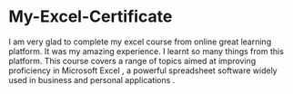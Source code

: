 # My-Excel-Certificate

I am very glad to complete my excel course from online great learning platform.
It was my amazing experience. I learnt so many things from this platform.
This course covers a range of topics aimed at improving proficiency in Microsoft Excel ,
a powerful spreadsheet software widely used in business and personal applications .
